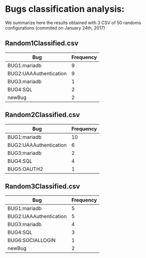 # Bugs classification analysis:

We summarize here the results obtained with 3 CSV of 50 randoms configurations (commited on January 24th, 2017)

## Random1Classified.csv

| Bug  | Frequency |
| ------------- | ------------- | 
| BUG1:mariadb  | 9  |
| BUG2:UAAAuthentication  | 9  |
| BUG3:mariadb | 1 |
| BUG4:SQL| 2 |
| newBug| 2 |

## Random2Classified.csv

| Bug  | Frequency |
| ---- | --------- | 
| BUG1:mariadb  | 10  |
| BUG2:UAAAuthentication  | 6  |
| BUG3:mariadb | 2 |
| BUG4:SQL| 4 |
| BUG5:OAUTH2| 1 |

## Random3Classified.csv

| Bug  | Frequency |
| ---- | --------- | 
| BUG1:mariadb  | 5  |
| BUG2:UAAAuthentication  | 5  |
| BUG3:mariadb | 4 |
| BUG4:SQL| 3 |
| BUG6:SOCIALLOGIN| 1 |
| newBug | 2 |
